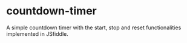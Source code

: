 # countdown-timer
A simple countdown timer with the start, stop and reset functionalities implemented in JSfiddle.
